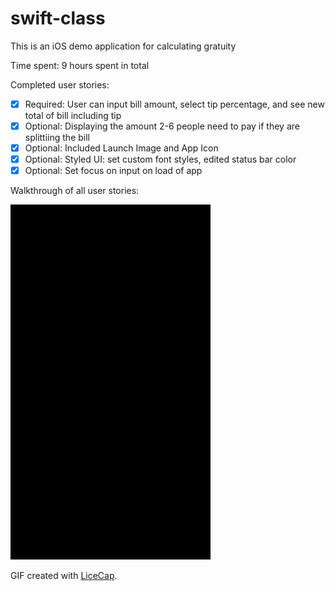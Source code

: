 # swift-class

This is an iOS demo application for calculating gratuity

Time spent: 9 hours spent in total

Completed user stories:

 * [x] Required: User can input bill amount, select tip percentage, and see new total of bill including tip
 * [x] Optional: Displaying the amount 2-6 people need to pay if they are splittiing the bill
 * [x] Optional: Included Launch Image and App Icon
 * [x] Optional: Styled UI: set custom font styles, edited status bar color
 * [x] Optional: Set focus on input on load of app

Walkthrough of all user stories:

![Video Walkthrough](+tip_walkthrough.gif)

GIF created with [LiceCap](http://www.cockos.com/licecap/).
